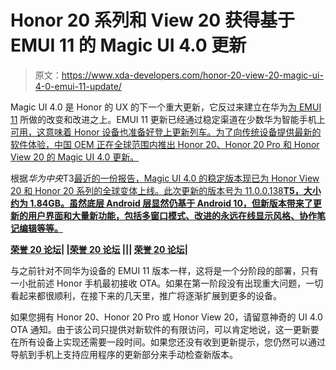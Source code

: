 # Honor 20 系列和 View 20 获得基于 EMUI 11 的 Magic UI 4.0 更新

> 原文：<https://www.xda-developers.com/honor-20-view-20-magic-ui-4-0-emui-11-update/>

Magic UI 4.0 是 Honor 的 UX 的下一个重大更新，它反过来建立在华为[为 EMUI 11](https://www.xda-developers.com/emui-11-huawei-honor-android-update-hands-on/) 所做的改变和改进之上。EMUI 11 更新已经通过稳定渠道在少数华为智能手机上[可用，这意味着 Honor 设备也准备好登上更新列车。为了向传统设备提供最新的软件体验，中国 OEM 正在全球范围内推出 Honor 20、Honor 20 Pro 和 Honor View 20 的 Magic UI 4.0 更新。](https://www.xda-developers.com/emui-11-stable-huawei-p30-mate-20/)

根据*华为中央*T3[最近的一份报告，Magic UI 4.0 的稳定版本现已为 Honor View 20 和 Honor 20 系列的全球变体上线。此次更新的版本号为 11.0.0.138**T5，大小约为 1.84GB。虽然底层 Android 层显然仍基于 Android 10，但新版本带来了更新的用户界面和大量新功能，包括多窗口模式、改进的永远在线显示风格、协作笔记编辑等等。**](https://www.huaweicentral.com/breaking-honor-20-20-pro-and-v20-started-receiving-magic-ui-4-0-emui-11/)

**[荣誉 20 论坛](https://forum.xda-developers.com/c/honor-20.8819/)| |[荣誉 20 论坛](https://forum.xda-developers.com/c/honor-20-pro.8896/) ||| [荣誉 20 论坛](https://forum.xda-developers.com/c/honor-view-20.8437/)|**

与之前针对不同华为设备的 EMUI 11 版本一样，这将是一个分阶段的部署，只有一小批前述 Honor 手机最初接收 OTA。如果在第一阶段没有出现重大问题，一切看起来都很顺利，在接下来的几天里，推广将逐渐扩展到更多的设备。

如果您拥有 Honor 20、Honor 20 Pro 或 Honor View 20，请留意神奇的 UI 4.0 OTA 通知。由于该公司只提供对新软件的有限访问，可以肯定地说，这一更新要在所有设备上实现还需要一段时间。如果您还没有收到更新提示，您仍然可以通过导航到手机上支持应用程序的更新部分来手动检查新版本。
